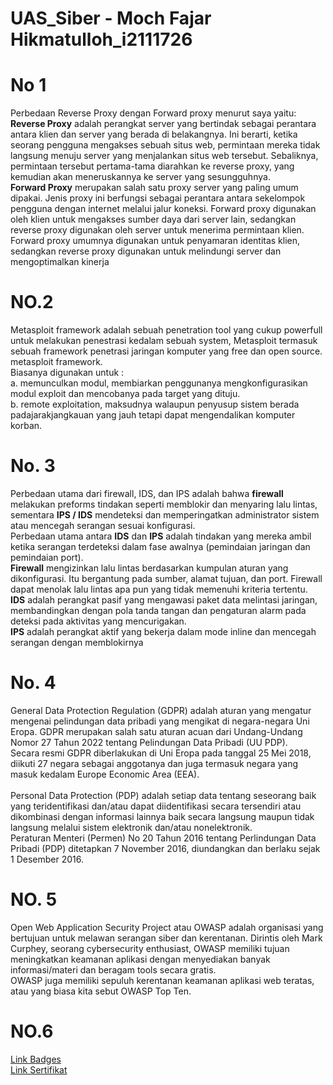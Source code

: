 # UAS_Siber - Moch Fajar Hikmatulloh_i2111726

# No 1 
Perbedaan Reverse Proxy dengan Forward proxy menurut saya yaitu: <br>
**Reverse Proxy** adalah perangkat server yang bertindak sebagai perantara antara klien dan server yang berada di belakangnya. Ini berarti, ketika seorang pengguna mengakses sebuah situs web, permintaan mereka tidak langsung menuju server yang menjalankan situs web tersebut.
Sebaliknya, permintaan tersebut pertama-tama diarahkan ke reverse proxy, yang kemudian akan meneruskannya ke server yang sesungguhnya.
<br>
**Forward Proxy** merupakan salah satu proxy server yang paling umum dipakai. Jenis proxy ini berfungsi sebagai perantara antara sekelompok pengguna dengan internet melalui jalur koneksi.
Forward proxy digunakan oleh klien untuk mengakses sumber daya dari server lain, sedangkan reverse proxy digunakan oleh server untuk menerima permintaan klien.
Forward proxy umumnya digunakan untuk penyamaran identitas klien, sedangkan reverse proxy digunakan untuk melindungi server dan mengoptimalkan kinerja

# NO.2
Metasploit framework adalah sebuah penetration tool yang cukup powerfull untuk melakukan penestrasi kedalam sebuah system, Metasploit termasuk sebuah framework penetrasi jaringan komputer yang free dan open source. metasploit framework. <br>
Biasanya digunakan untuk :<br>
a. memunculkan modul, membiarkan penggunanya mengkonfigurasikan modul exploit dan mencobanya pada target yang dituju.<br>
 b. remote exploitation, maksudnya walaupun penyusup sistem berada padajarakjangkauan yang jauh tetapi dapat mengendalikan komputer korban.


# No. 3
Perbedaan utama dari firewall, IDS, dan IPS adalah bahwa **firewall** melakukan preforms tindakan seperti memblokir dan menyaring lalu lintas, sementara **IPS / IDS** mendeteksi dan memperingatkan administrator sistem atau mencegah serangan sesuai konfigurasi. <br>
Perbedaan utama antara **IDS** dan **IPS** adalah tindakan yang mereka ambil ketika serangan terdeteksi dalam fase awalnya (pemindaian jaringan dan pemindaian port). <br>
**Firewall** mengizinkan lalu lintas berdasarkan kumpulan aturan yang dikonfigurasi. Itu bergantung pada sumber, alamat tujuan, dan port. Firewall dapat menolak lalu lintas apa pun yang tidak memenuhi kriteria tertentu. <br>
**IDS** adalah perangkat pasif yang mengawasi paket data melintasi jaringan, membandingkan dengan pola tanda tangan dan pengaturan alarm pada deteksi pada aktivitas yang mencurigakan.<br>
**IPS** adalah perangkat aktif yang bekerja dalam mode inline dan mencegah serangan dengan memblokirnya


# No. 4
General Data Protection Regulation (GDPR) adalah aturan yang mengatur mengenai pelindungan data pribadi yang mengikat di negara-negara Uni Eropa. GDPR merupakan salah satu aturan acuan dari Undang-Undang Nomor 27 Tahun 2022 tentang Pelindungan Data Pribadi (UU PDP).<br>
Secara resmi GDPR diberlakukan di Uni Eropa pada tanggal 25 Mei 2018, diikuti 27 negara sebagai anggotanya dan juga termasuk negara yang masuk kedalam Europe Economic Area (EEA).
<br>
<br>
Personal Data Protection (PDP) adalah setiap data tentang seseorang baik yang teridentifikasi dan/atau dapat diidentifikasi secara tersendiri atau dikombinasi dengan informasi lainnya baik secara langsung maupun tidak langsung melalui sistem elektronik dan/atau nonelektronik.<br>
Peraturan Menteri (Permen) No 20 Tahun 2016 tentang Perlindungan Data Pribadi (PDP) ditetapkan 7 November 2016, diundangkan dan berlaku sejak 1 Desember 2016.


# NO. 5
Open Web Application Security Project atau OWASP adalah organisasi yang bertujuan untuk melawan serangan siber dan kerentanan. Dirintis oleh Mark Curphey, seorang cybersecurity enthusiast, OWASP memiliki tujuan meningkatkan keamanan aplikasi dengan menyediakan banyak informasi/materi dan beragam tools secara gratis.<br>
OWASP juga memiliki sepuluh kerentanan keamanan aplikasi web teratas, atau yang biasa kita sebut OWASP Top Ten. 


# NO.6
[Link Badges]('https://www.credly.com/badges/bc219bb3-6138-407e-9f3e-23f414ea83a4/public_url') 
<br>
[Link Sertifikat]('https://drive.google.com/file/d/1QSw8dIy_5G_kFHeSJ6dt7tmylEJi9Awc/view?usp=sharing') 
